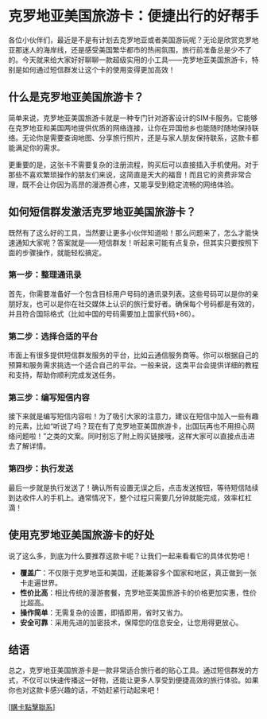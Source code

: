 # 克罗地亚美国旅游卡：便捷出行的好帮手

各位小伙伴们，最近是不是有计划去克罗地亚或者美国游玩呢？无论是欣赏克罗地亚那迷人的海岸线，还是感受美国繁华都市的热闹氛围，旅行前准备总是少不了的。今天就来给大家好好聊聊一款超级实用的小工具——克罗地亚美国旅游卡，特别是如何通过短信群发让这个卡的使用变得更加高效！

## 什么是克罗地亚美国旅游卡？

简单来说，克罗地亚美国旅游卡就是一种专门针对游客设计的SIM卡服务。它能够在克罗地亚和美国两地提供优质的网络连接，让你在异国他乡也能随时随地保持联络。无论你是需要查询地图、分享旅行照片，还是与家人朋友保持联系，这款卡都能满足你的需求。

更重要的是，这张卡不需要复杂的注册流程，购买后可以直接插入手机使用。对于那些不喜欢繁琐操作的朋友们来说，这简直是天大的福音！而且它的资费非常合理，既不会让你因为高昂的漫游费心疼，又能享受到稳定流畅的网络体验。

## 如何短信群发激活克罗地亚美国旅游卡？

既然有了这么好的工具，当然要让更多小伙伴知道啦！那么问题来了，怎么才能快速通知大家呢？答案就是——短信群发！听起来可能有点复杂，但其实只要按照下面的步骤操作，就能轻松搞定。

### 第一步：整理通讯录

首先，你需要准备好一个包含目标用户号码的通讯录列表。这些号码可以是你的亲朋好友，也可以是你在社交媒体上认识的旅行爱好者。确保每个号码都是有效的，并且符合国际格式（比如中国的号码需要加上国家代码+86）。

### 第二步：选择合适的平台

市面上有很多提供短信群发服务的平台，比如云通信服务商等。你可以根据自己的预算和服务需求挑选一个适合自己的平台。一般来说，这类平台会提供详细的教程和支持，帮助你顺利完成发送任务。

### 第三步：编写短信内容

接下来就是编写短信内容啦！为了吸引大家的注意力，建议在短信中加入一些有趣的元素，比如“听说了吗？现在有了克罗地亚美国旅游卡，出国玩再也不用担心网络问题啦！”之类的文案。同时别忘了附上购买链接哦，这样大家可以直接点击进去了解详情。

### 第四步：执行发送

最后一步就是执行发送了！确认所有设置无误之后，点击发送按钮，等待短信陆续到达收件人的手机上。通常情况下，整个过程只需要几分钟就能完成，效率杠杠滴！

## 使用克罗地亚美国旅游卡的好处

说了这么多，到底为什么要推荐这款卡呢？让我们一起来看看它的具体优势吧！

- **覆盖广**：不仅限于克罗地亚和美国，还能兼容多个国家和地区，真正做到一张卡走遍世界。
- **性价比高**：相比传统的漫游套餐，克罗地亚美国旅游卡的价格更加实惠，性价比超高。
- **操作简单**：无需复杂的设置，即插即用，省时又省力。
- **安全可靠**：采用先进的加密技术，保障您的信息安全，让您用得更放心。

## 结语

总之，克罗地亚美国旅游卡是一款非常适合旅行者的贴心工具。通过短信群发的方式，不仅可以快速传播这一好物，还能让更多人享受到便捷高效的旅行体验。如果你也对这款卡感兴趣的话，不妨赶紧行动起来吧！

[[購卡點擊聯系](https://t.me/s/esim1088)]